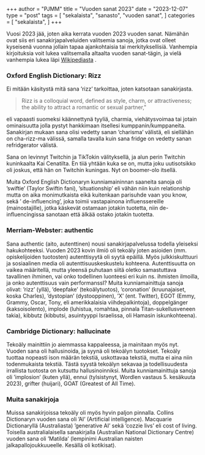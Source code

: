 +++
author = "PJMM"
title = "Vuoden sanat 2023"
date = "2023-12-07"
type = "post"
tags = [
    "sekalaista",
    "sanasto",
    "vuoden sanat",
    ]
categories = [
    "sekalaista",
]
+++

Vuosi 2023 jää, joten aika kerrata vuoden 2023 vuoden sanat. Nämähän ovat siis eri sanakirjapalveluiden valitsemia sanoja, jotka ovat olleet kyseisenä vuonna jollain tapaa ajankohtaisia tai merkityksellisiä. Vanhempia kirjoituksia voit lukea valitsemalla altaalta vuoden sanat-tägin, ja vielä vanhempia lukea läpi [Wikipediasta](https://en.wikipedia.org/wiki/Word_of_the_year)
. 

### Oxford English Dictionary: Rizz
Ei mitään käsitystä mitä sana ’rizz’ tarkoittaa, joten katsotaan sanakirjasta.
>Rizz is a colloquial word, defined as style, charm, or attractiveness; the ability to attract a romantic or sexual partner,"

eli vapaasti suomeksi käännettynä tyyliä, charmia, viehätysvoimaa tai jotain ominaisuutta jolla pystyt hankkimaan itsellesi kumppanin/kumppaneita. 
Sanakirjan mukaan sana olisi vedetty sanan ’charisma’ välistä, eli siellähän on cha-rizz-ma välissä, samalla tavalla kuin sana fridge on vedetty sanan refridgerator välistä.

Sana on levinnyt Twitchin ja TikTokin välityksellä, ja alun perin Twitchin kuninkaalta Kai Cenatilta. En tiiä yhtään kuka se on,  mutta joku uutisotsikko oli joskus, että hän on Twitchin kuningas. Nyt on boomer-olo itsellä. 

Muita Oxford English Dictionaryn kunniamaininnan saaneita sanoja oli ’swiftie’ (Taylor Swiftin fani), ’situationship’ eli vähän niin kuin relationship mutta on aika monimutkaista eikä kuitenkaan parisuhde vaan you know, sekä ’ de-influencing’, joka toimii vastapainona influenssereille (mainostajille), jotka käskevät ostamaan jotakin tuotetta, niin de-influencingissa sanotaan että älkää ostako jotakin tuotetta. 

### Merriam-Webster: authentic
Sana authentic (aito, autenttinen) nousi sanakirjapalvelussa todella yleiseksi hakukohteeksi. Vuoden 2023 kovin ilmiö oli tekoäly joten asioiden (mm. opiskelijoiden tuotosten) autenttisyytä oli syytä epäillä. Myös julkkiskulttuuri ja sosiaalinen media oli autenttisuuskeskustelu kohteena. 
Autenttisuutta on vaikea määritellä, mutta yleensä puhutaan siitä oletko samastuttava tavallinen ihminen, vai onko todellinen luonteesi eri kuin ns. ihmisten ilmoilla, ja onko autenttisuus vain performanssI?
Muita kunniamainittuja sanoja olivat: ’rizz’ (yllä), ’deepfake’ (tekoälytuotos), ’coronation’ (kruunajaiset, koska Charles), ’dystopian’ (dystooppinen), ’X’ (ent. Twitter), EGOT (Emmy, Grammy, Oscar, Tony, eli amerikkalaisia viihdepalkintoja), doppelgänger (kaksoisolento), implode (luhistua, romahtaa, pinnala Titan-sukellusveneen takia), kibbutz (kibbutsi, asuintyyppi Israelissa, oli Hamasin iskunkohteena). 

### Cambridge Dictionary: hallucinate
Tekoäly mainittiin jo aiemmassa kappaleessa, ja mainitaan myös nyt. Vuoden sana oli hallusinoida, ja syynä oli tekoälyn tuotokset. Tekoäly tuottaa nopeasti ison määrän tekstiä, uskottavaa tekstiä, mutta ei aina niin todenmukaista tekstiä. Tästä syystä tekoälyn sekavaa ja todellisuudesta irrallista tuotosta on kutsuttu hallusinoinniksi. 
Muita kunniamainittuja sanoja oli ’implosion’ (kuten yllä), ennui (tylsistynyt, Wordlen vastaus 5. kesäkuuta 2023), grifter (huijari), GOAT (Greatest of All Time).

### Muita sanakirjoja
Muissa sanakirjoissa tekoäly oli myös hyvin paljon pinnalla. Collins Dictionaryn vuoden sana oli ’AI’ (Artificial intelligence). Macquarie Dictionaryllä (Australiasta) ’generative AI’ sekä ’cozzie livs’ eli cost of living. Toisella australialaisella sanakirjalla (Australian National Dictionary Centre) vuoden sana oli ’Matilda’ (lempinimi Australian naisten jalkapallojoukkuueelle. Kesällä oli kotikisat).

